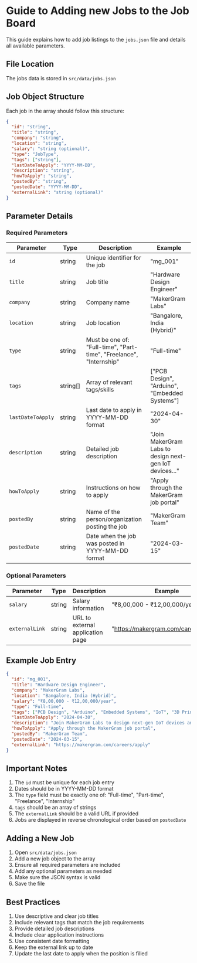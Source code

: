 # Guide to Adding new Jobs to the Job Board

This guide explains how to add job listings to the `jobs.json` file and details all available parameters.

## File Location
The jobs data is stored in `src/data/jobs.json`

## Job Object Structure

Each job in the array should follow this structure:

```json
{
  "id": "string",
  "title": "string",
  "company": "string",
  "location": "string",
  "salary": "string (optional)",
  "type": "JobType",
  "tags": ["string"],
  "lastDateToApply": "YYYY-MM-DD",
  "description": "string",
  "howToApply": "string",
  "postedBy": "string",
  "postedDate": "YYYY-MM-DD",
  "externalLink": "string (optional)"
}
```

## Parameter Details

### Required Parameters

| Parameter | Type | Description | Example |
|-----------|------|-------------|---------|
| `id` | string | Unique identifier for the job | "mg_001" |
| `title` | string | Job title | "Hardware Design Engineer" |
| `company` | string | Company name | "MakerGram Labs" |
| `location` | string | Job location | "Bangalore, India (Hybrid)" |
| `type` | string | Must be one of: "Full-time", "Part-time", "Freelance", "Internship" | "Full-time" |
| `tags` | string[] | Array of relevant tags/skills | ["PCB Design", "Arduino", "Embedded Systems"] |
| `lastDateToApply` | string | Last date to apply in YYYY-MM-DD format | "2024-04-30" |
| `description` | string | Detailed job description | "Join MakerGram Labs to design next-gen IoT devices..." |
| `howToApply` | string | Instructions on how to apply | "Apply through the MakerGram job portal" |
| `postedBy` | string | Name of the person/organization posting the job | "MakerGram Team" |
| `postedDate` | string | Date when the job was posted in YYYY-MM-DD format | "2024-03-15" |

### Optional Parameters

| Parameter | Type | Description | Example |
|-----------|------|-------------|---------|
| `salary` | string | Salary information | "₹8,00,000 - ₹12,00,000/year" |
| `externalLink` | string | URL to external application page | "https://makergram.com/careers/apply" |

## Example Job Entry

```json
{
  "id": "mg_001",
  "title": "Hardware Design Engineer",
  "company": "MakerGram Labs",
  "location": "Bangalore, India (Hybrid)",
  "salary": "₹8,00,000 - ₹12,00,000/year",
  "type": "Full-time",
  "tags": ["PCB Design", "Arduino", "Embedded Systems", "IoT", "3D Printing"],
  "lastDateToApply": "2024-04-30",
  "description": "Join MakerGram Labs to design next-gen IoT devices and maker tools. We're looking for a Hardware Design Engineer with expertise in PCB design, embedded systems, and rapid prototyping. Experience with Arduino, Raspberry Pi, and 3D printing is a plus. You'll be working on innovative projects that empower the maker community.",
  "howToApply": "Apply through the MakerGram job portal",
  "postedBy": "MakerGram Team",
  "postedDate": "2024-03-15",
  "externalLink": "https://makergram.com/careers/apply"
}
```

## Important Notes

1. The `id` must be unique for each job entry
2. Dates should be in YYYY-MM-DD format
3. The `type` field must be exactly one of: "Full-time", "Part-time", "Freelance", "Internship"
4. `tags` should be an array of strings
5. The `externalLink` should be a valid URL if provided
6. Jobs are displayed in reverse chronological order based on `postedDate`

## Adding a New Job

1. Open `src/data/jobs.json`
2. Add a new job object to the array
3. Ensure all required parameters are included
4. Add any optional parameters as needed
5. Make sure the JSON syntax is valid
6. Save the file

## Best Practices

1. Use descriptive and clear job titles
2. Include relevant tags that match the job requirements
3. Provide detailed job descriptions
4. Include clear application instructions
5. Use consistent date formatting
6. Keep the external link up to date
7. Update the last date to apply when the position is filled